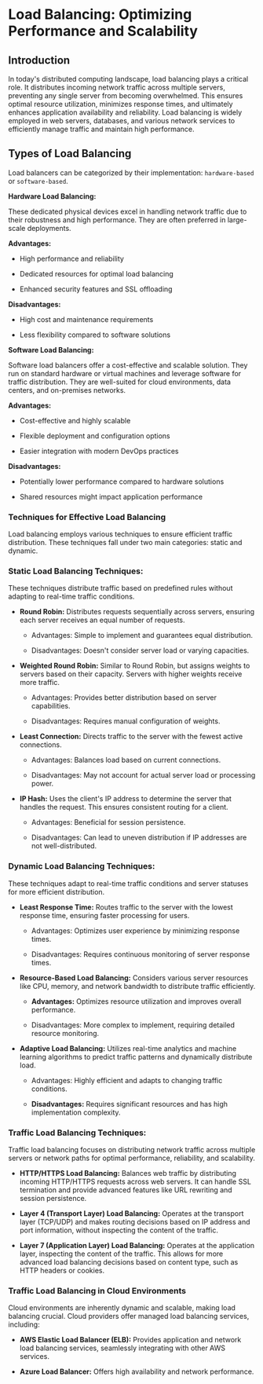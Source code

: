 
# Load Balancing: Optimizing Performance and Scalability

## Introduction

In today's distributed computing landscape, load balancing plays a critical role. It distributes incoming network traffic across multiple servers, preventing any single server from becoming overwhelmed. This ensures optimal resource utilization, minimizes response times, and ultimately enhances application availability and reliability. Load balancing is widely employed in web servers, databases, and various network services to efficiently manage traffic and maintain high performance.

## Types of Load Balancing

Load balancers can be categorized by their implementation: ```hardware-based``` or ```software-based```.



__Hardware Load Balancing:__

These dedicated physical devices excel in handling network traffic due to their robustness and high performance. They are often preferred in large-scale deployments.

**Advantages:**

- High performance and reliability

- Dedicated resources for optimal load balancing

- Enhanced security features and SSL offloading

__Disadvantages:__

- High cost and maintenance requirements

- Less flexibility compared to software solutions

__Software Load Balancing:__

Software load balancers offer a cost-effective and scalable solution. They run on standard hardware or virtual machines and leverage software for traffic distribution. They are well-suited for cloud environments, data centers, and on-premises networks.

__Advantages:__

- Cost-effective and highly scalable

- Flexible deployment and configuration options

- Easier integration with modern DevOps practices

__Disadvantages:__

- Potentially lower performance compared to hardware solutions

- Shared resources might impact application performance

### Techniques for Effective Load Balancing

Load balancing employs various techniques to ensure efficient traffic distribution. These techniques fall under two main categories: static and dynamic.

### Static Load Balancing Techniques:

These techniques distribute traffic based on predefined rules without adapting to real-time traffic conditions.


- __Round Robin:__ Distributes requests sequentially across servers, ensuring each server receives an equal number of requests.

  - Advantages: Simple to implement and guarantees equal distribution.

  - Disadvantages: Doesn't consider server load or varying capacities.

- __Weighted Round Robin:__ Similar to Round Robin, but assigns weights to servers based on their capacity. Servers with higher weights receive more traffic.

  - Advantages: Provides better distribution based on server capabilities.

  - Disadvantages: Requires manual configuration of weights.

- __Least Connection:__ Directs traffic to the server with the fewest active connections.

  - Advantages: Balances load based on current connections.

  - Disadvantages: May not account for actual server load or processing power.

- __IP Hash:__ Uses the client's IP address to determine the server that handles the request. This ensures consistent routing for a client.

  - Advantages: Beneficial for session persistence.

  - Disadvantages: Can lead to uneven distribution if IP addresses are not well-distributed.

### Dynamic Load Balancing Techniques:

These techniques adapt to real-time traffic conditions and server statuses for more efficient distribution.



- __Least Response Time:__ Routes traffic to the server with the lowest response time, ensuring faster processing for users.

  - Advantages: Optimizes user experience by minimizing response times.

  - Disadvantages: Requires continuous monitoring of server response times.

- __Resource-Based Load Balancing:__ Considers various server resources like CPU, memory, and network bandwidth to distribute traffic efficiently.

  - __Advantages:__ Optimizes resource utilization and improves overall performance.

  - Disadvantages: More complex to implement, requiring detailed resource monitoring.

- __Adaptive Load Balancing:__ Utilizes real-time analytics and machine learning algorithms to predict traffic patterns and dynamically distribute load.

  - Advantages: Highly efficient and adapts to changing traffic conditions.

  - __Disadvantages:__ Requires significant resources and has high implementation complexity.

### Traffic Load Balancing Techniques: 

Traffic load balancing focuses on distributing network traffic across multiple servers or network paths for optimal performance, reliability, and scalability.


- __HTTP/HTTPS Load Balancing:__ Balances web traffic by distributing incoming HTTP/HTTPS requests across web servers. It can handle SSL termination and provide advanced features like URL rewriting and session persistence.

- __Layer 4 (Transport Layer) Load Balancing:__ Operates at the transport layer (TCP/UDP) and makes routing decisions based on IP address and port information, without inspecting the content of the traffic.

- __Layer 7 (Application Layer) Load Balancing:__ Operates at the application layer, inspecting the content of the traffic. This allows for more advanced load balancing decisions based on content type, such as HTTP headers or cookies.

### Traffic Load Balancing in Cloud Environments

Cloud environments are inherently dynamic and scalable, making load balancing crucial. Cloud providers offer managed load balancing services, including:


- __AWS Elastic Load Balancer (ELB):__ Provides application and network load balancing services, seamlessly integrating with other AWS services.

- __Azure Load Balancer:__ Offers high availability and network performance.


